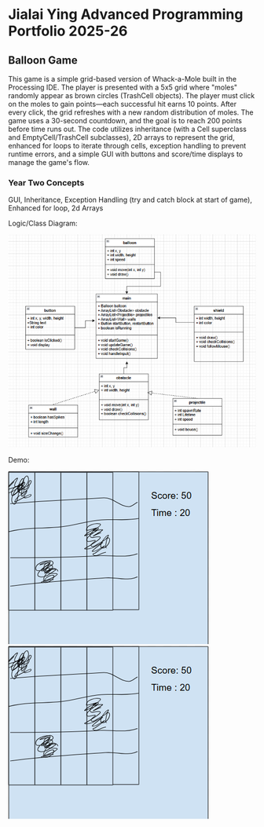 # Jialai Ying Advanced Programming Portfolio 2025-26
## Balloon Game
This game is a simple grid-based version of Whack-a-Mole built in the Processing IDE. The player is presented with a 5x5 grid where "moles" randomly appear as brown circles (TrashCell objects). The player must click on the moles to gain points—each successful hit earns 10 points. After every click, the grid refreshes with a new random distribution of moles. The game uses a 30-second countdown, and the goal is to reach 200 points before time runs out. The code utilizes inheritance (with a Cell superclass and EmptyCell/TrashCell subclasses), 2D arrays to represent the grid, enhanced for loops to iterate through cells, exception handling to prevent runtime errors, and a simple GUI with buttons and score/time displays to manage the game's flow.
### Year Two Concepts
GUI, Inheritance, Exception Handling (try and catch block at start of game), Enhanced for loop, 2d Arrays

Logic/Class Diagram:

![](https://github.com/JialaiY/advanceprogrammingportfolio/blob/main/images/better%20class%20diagram.png?raw=true)

Demo:

![](https://github.com/JialaiY/advanceprogrammingportfolio/blob/main/images/mockup.png?raw=truee)
![](https://github.com/JialaiY/advanceprogrammingportfolio/blob/main/images/mockup.png?raw=truee)

